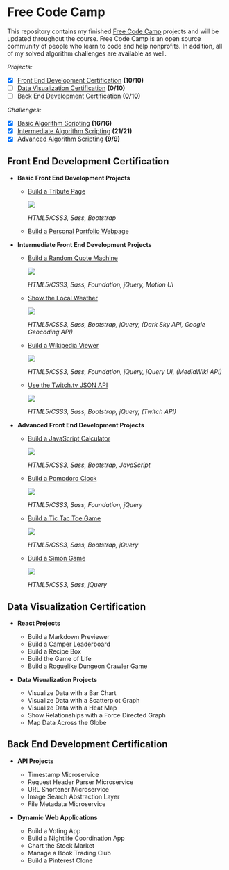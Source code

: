 # Free Code Camp

This repository contains my finished [Free Code Camp](https://www.freecodecamp.com) projects and will be updated throughout the course. Free Code Camp is an open source community of people who learn to code and help nonprofits. In addition, all of my solved algorithm challenges are available as well.

*Projects:*
- [x] [Front End Development Certification](https://github.com/bomholt/fcc-portfolio#front-end-development-certification) **(10/10)**
- [ ] [Data Visualization Certification](https://github.com/bomholt/fcc-portfolio#data-visualization-certification) **(0/10)**
- [ ] [Back End Development Certification](https://github.com/bomholt/fcc-portfolio#back-end-development-certification) **(0/10)**

*Challenges:*
- [x] [Basic Algorithm Scripting](https://github.com/bomholt/fcc-portfolio/tree/master/basic_algorithm_scripting) **(16/16)**
- [x] [Intermediate Algorithm Scripting](https://github.com/bomholt/fcc-portfolio/tree/master/intermediate_algorithm_scripting) **(21/21)**
- [x] [Advanced Algorithm Scripting](https://github.com/bomholt/fcc-portfolio/tree/master/advanced_algorithm_scripting) **(9/9)**

## Front End Development Certification

* **Basic Front End Development Projects**
    * [Build a Tribute Page](https://michaelbomholt.com/fcc-portfolio/basic_front_end_development_projects/tribute_page)

        [![](https://rawgit.com/bomholt/fcc-portfolio/master/basic_front_end_development_projects/_assets/img/tribute_page.jpg)](https://michaelbomholt.com/fcc-portfolio/basic_front_end_development_projects/tribute_page)

        *HTML5/CSS3, Sass, Bootstrap*

    * [Build a Personal Portfolio Webpage](https://michaelbomholt.com/fcc-portfolio)

* **Intermediate Front End Development Projects**
    * [Build a Random Quote Machine](https://michaelbomholt.com/fcc-portfolio/intermediate_front_end_development_projects/random_quote_machine)

        [![](https://rawgit.com/bomholt/fcc-portfolio/master/intermediate_front_end_development_projects/_assets/img/random_quote_machine.jpg)](https://michaelbomholt.com/fcc-portfolio/intermediate_front_end_development_projects/random_quote_machine)

        *HTML5/CSS3, Sass, Foundation, jQuery, Motion UI*

    * [Show the Local Weather](https://michaelbomholt.com/fcc-portfolio/intermediate_front_end_development_projects/local_weather)

        [![](https://rawgit.com/bomholt/fcc-portfolio/master/intermediate_front_end_development_projects/_assets/img/local_weather.jpg)](https://michaelbomholt.com/fcc-portfolio/intermediate_front_end_development_projects/local_weather)

        *HTML5/CSS3, Sass, Bootstrap, jQuery, (Dark Sky API, Google Geocoding API)*

    * [Build a Wikipedia Viewer](https://michaelbomholt.com/fcc-portfolio/intermediate_front_end_development_projects/wikipedia_viewer)

        [![](https://rawgit.com/bomholt/fcc-portfolio/master/intermediate_front_end_development_projects/_assets/img/wikipedia_viewer.jpg)](https://michaelbomholt.com/fcc-portfolio/intermediate_front_end_development_projects/wikipedia_viewer)

        *HTML5/CSS3, Sass, Foundation, jQuery, jQuery UI, (MediaWiki API)*

    * [Use the Twitch.tv JSON API](https://michaelbomholt.com/fcc-portfolio/intermediate_front_end_development_projects/twitch_status)

        [![](https://rawgit.com/bomholt/fcc-portfolio/master/intermediate_front_end_development_projects/_assets/img/twitch_status.jpg)](https://michaelbomholt.com/fcc-portfolio/intermediate_front_end_development_projects/twitch_status)

        *HTML5/CSS3, Sass, Bootstrap, jQuery, (Twitch API)*

* **Advanced Front End Development Projects**
    * [Build a JavaScript Calculator](https://michaelbomholt.com/fcc-portfolio/advanced_front_end_development_projects/js_calculator)

        [![](https://rawgit.com/bomholt/fcc-portfolio/master/advanced_front_end_development_projects/_assets/img/js_calculator.jpg)](https://michaelbomholt.com/fcc-portfolio/advanced_front_end_development_projects/js_calculator)

        *HTML5/CSS3, Sass, Bootstrap, JavaScript*

    * [Build a Pomodoro Clock](https://michaelbomholt.com/fcc-portfolio/advanced_front_end_development_projects/pomodoro_clock)

        [![](https://rawgit.com/bomholt/fcc-portfolio/master/advanced_front_end_development_projects/_assets/img/pomodoro_clock.jpg)](https://michaelbomholt.com/fcc-portfolio/advanced_front_end_development_projects/pomodoro_clock)

        *HTML5/CSS3, Sass, Foundation, jQuery*

    * [Build a Tic Tac Toe Game](https://michaelbomholt.com/fcc-portfolio/advanced_front_end_development_projects/tic_tac_toe)

        [![](https://rawgit.com/bomholt/fcc-portfolio/master/advanced_front_end_development_projects/_assets/img/tic_tac_toe.jpg)](https://michaelbomholt.com/fcc-portfolio/advanced_front_end_development_projects/tic_tac_toe)

        *HTML5/CSS3, Sass, Bootstrap, jQuery*

    * [Build a Simon Game](https://michaelbomholt.com/fcc-portfolio/advanced_front_end_development_projects/simon_game)

        [![](https://rawgit.com/bomholt/fcc-portfolio/master/advanced_front_end_development_projects/_assets/img/simon_game.jpg)](https://michaelbomholt.com/fcc-portfolio/advanced_front_end_development_projects/simon_game)

        *HTML5/CSS3, Sass, jQuery*

## Data Visualization Certification

* **React Projects**
    * Build a Markdown Previewer
    * Build a Camper Leaderboard
    * Build a Recipe Box
    * Build the Game of Life
    * Build a Roguelike Dungeon Crawler Game

* **Data Visualization Projects**
    * Visualize Data with a Bar Chart
    * Visualize Data with a Scatterplot Graph
    * Visualize Data with a Heat Map
    * Show Relationships with a Force Directed Graph
    * Map Data Across the Globe

## Back End Development Certification

* **API Projects**
    * Timestamp Microservice
    * Request Header Parser Microservice
    * URL Shortener Microservice
    * Image Search Abstraction Layer
    * File Metadata Microservice

* **Dynamic Web Applications**
    * Build a Voting App
    * Build a Nightlife Coordination App
    * Chart the Stock Market
    * Manage a Book Trading Club
    * Build a Pinterest Clone
